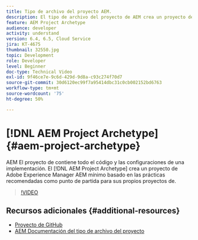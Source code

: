 ```yaml
---
title: Tipo de archivo del proyecto AEM.
description: El tipo de archivo del proyecto de AEM crea un proyecto de Adobe Experience Manager basado en las prácticas recomendadas como punto de partida para sus propios proyectos de AEM.
feature: AEM Project Archetype
audience: developer
activity: understand
version: 6.4, 6.5, Cloud Service
jira: KT-4675
thumbnail: 32550.jpg
topic: Development
role: Developer
level: Beginner
doc-type: Technical Video
exl-id: 9f46ce7e-9c6d-429d-9d8a-c93c274f70d7
source-git-commit: 30d6120ec99f7a95414dbc31c0cb002152bd6763
workflow-type: tm+mt
source-wordcount: '75'
ht-degree: 50%

---
```


# [!DNL AEM Project Archetype] {#aem-project-archetype}

AEM El proyecto de contiene todo el código y las configuraciones de una implementación. El [!DNL AEM Project Archetype] crea un proyecto de Adobe Experience Manager AEM mínimo basado en las prácticas recomendadas como punto de partida para sus propios proyectos de.

>[!VIDEO](https://video.tv.adobe.com/v/32550?quality=12&learn=on)

## Recursos adicionales {#additional-resources}

* [Proyecto de GitHub](https://github.com/adobe/aem-project-archetype)
* [AEM Documentación del tipo de archivo del proyecto](https://experienceleague.adobe.com/docs/experience-manager-core-components/using/developing/archetype/overview.html?lang=es)
